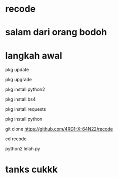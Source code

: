 # recode

salam dari orang bodoh 
=====================

[===]:::::::::>



langkah awal
============

pkg update

pkg upgrade

pkg install python2 

pkg install bs4

pkg install requests 

pkg install python

git clone https://github.com/4RD1-X-64N22/recode

cd recode

python2 lelah.py

tanks cukkk
============
